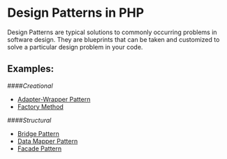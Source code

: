 Design Patterns in PHP
========================

Design Patterns are typical solutions to commonly occurring problems in software design. 
They are blueprints that can be taken and customized to solve a particular design problem in your code.

__Examples__:
-------------
####*Creational*
  - [Adapter-Wrapper Pattern](https://github.com/zuxbrt/design-patterns-PHP/tree/master/Adapter-Wrapper)
  - [Factory Method](https://github.com/zuxbrt/design-patterns-PHP/tree/master/Factory%20Method)
  
####*Structural*
  - [Bridge Pattern](https://github.com/zuxbrt/design-patterns-PHP/tree/master/Bridge)
  - [Data Mapper Pattern](https://github.com/zuxbrt/design-patterns-PHP/tree/master/Data%20Mapper)
  - [Facade Pattern](https://github.com/zuxbrt/design-patterns-PHP/tree/master/Facade)
